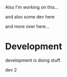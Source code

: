 Also I'm working on this...

and also some dev here


and more over here...

# Development

development is doing stuff.

dev 2
